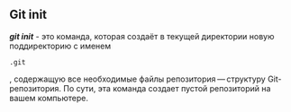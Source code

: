 ## Git init
***git init*** - это команда, которая создаёт в текущей директории новую поддиректорию с именем 
```bash=
.git
```
, содержащую все необходимые файлы репозитория — структуру Git-репозитория.
По сути, эта команда создает пустой репозиторий на вашем компьютере.